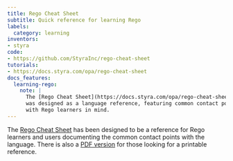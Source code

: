 ```yaml
---
title: Rego Cheat Sheet
subtitle: Quick reference for learning Rego
labels:
  category: learning
inventors:
- styra
code:
- https://github.com/StyraInc/rego-cheat-sheet
tutorials:
- https://docs.styra.com/opa/rego-cheat-sheet
docs_features:
  learning-rego:
    note: |
      The [Rego Cheat Sheet](https://docs.styra.com/opa/rego-cheat-sheet)
      was designed as a language reference, featuring common contact points,
      with Rego learners in mind.
---
```


The [Rego Cheat Sheet](https://docs.styra.com/opa/rego-cheat-sheet) has been
designed to be a reference for Rego learners and users documenting the common
contact points with the language. There is also a
[PDF version](https://docs.styra.com/rego-cheat-sheet.pdf) for those looking for
a printable reference.
